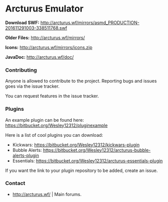 # Arcturus Emulator #

**Download SWF:** http://arcturus.wf/mirrors/asmd_PRODUCTION-201611291003-338511768.swf

**Older Files:** http://arcturus.wf/mirrors/

**Icons:** http://arcturus.wf/mirrors/icons.zip

**JavaDoc:** http://arcturus.wf/doc/

### Contributing ###
Anyone is allowed to contribute to the project. Reporting bugs and issues goes via the issue tracker.

You can request features in the issue tracker.

### Plugins ###
An example plugin can be found here: https://bitbucket.org/Wesley12312/pluginexample

Here is a list of cool plugins you can download:

* Kickwars: https://bitbucket.org/Wesley12312/kickwars-plugin
* Bubble Alerts: https://bitbucket.org/Wesley12312/arcturus-bubble-alerts-plugin
* Essentials: https://bitbucket.org/Wesley12312/arcturus-essentials-plugin

If you want the link to your plugin repository to be added, create an issue.

### Contact ###

* http://arcturus.wf/ | Main forums.
